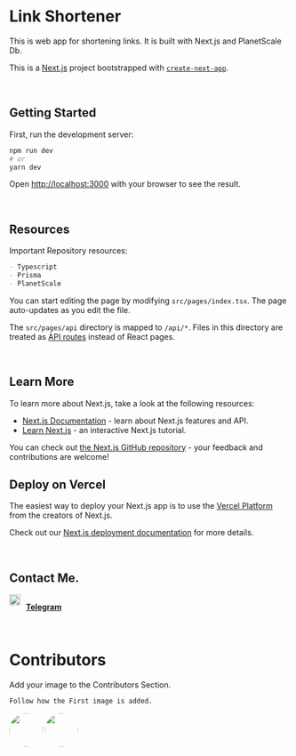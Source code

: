 # Link Shortener

This is web app for shortening links. It is built with Next.js and PlanetScale Db.

This is a [Next.js](https://nextjs.org/) project bootstrapped with [`create-next-app`](https://github.com/vercel/next.js/tree/canary/packages/create-next-app).

</br>

## Getting Started

First, run the development server:

```bash
npm run dev
# or
yarn dev
```

Open [http://localhost:3000](http://localhost:3000) with your browser to see the result.

</br>

## Resources

Important Repository resources:
```md
- Typescript
- Prisma
- PlanetScale
```

You can start editing the page by modifying `src/pages/index.tsx`. The page auto-updates as you edit the file.

The `src/pages/api` directory is mapped to `/api/*`. Files in this directory are treated as [API routes](https://nextjs.org/docs/api-routes/introduction) instead of React pages.

</br>

## Learn More

To learn more about Next.js, take a look at the following resources:

- [Next.js Documentation](https://nextjs.org/docs) - learn about Next.js features and API.
- [Learn Next.js](https://nextjs.org/learn) - an interactive Next.js tutorial.

You can check out [the Next.js GitHub repository](https://github.com/vercel/next.js/) - your feedback and contributions are welcome!

## Deploy on Vercel

The easiest way to deploy your Next.js app is to use the [Vercel Platform](https://vercel.com/new?utm_medium=default-template&filter=next.js&utm_source=create-next-app&utm_campaign=create-next-app-readme) from the creators of Next.js.

Check out our [Next.js deployment documentation](https://nextjs.org/docs/deployment) for more details.

</br>

## Contact Me.
<div style="display:flex; flex-direction:row; gap:10px;">
<img src="https://img.icons8.com/3d-fluency/100/000000/telegram.png" height="20" width="20">

[**Telegram**](https://t.me/bhaumic_kun)

</div>

</br>

# Contributors

Add your image to the Contributors Section.
```markdown
Follow how the First image is added.
```

<div>
    <img style="border-radius:50px" height="60" width="60" src="https://github.com/mic-360.png">
        <img style="border-radius:50px" height="60" width="60" src="https://avatars.githubusercontent.com/u/47687479?v=4">
</div>
